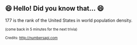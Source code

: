 ## 😄 Hello! Did you know that... 😄
177 is the rank of the United States in world population density.

<sup>(come back in 5 minutes for the next trivia)</sup>


<sup>Credits: http://numbersapi.com</sup>
